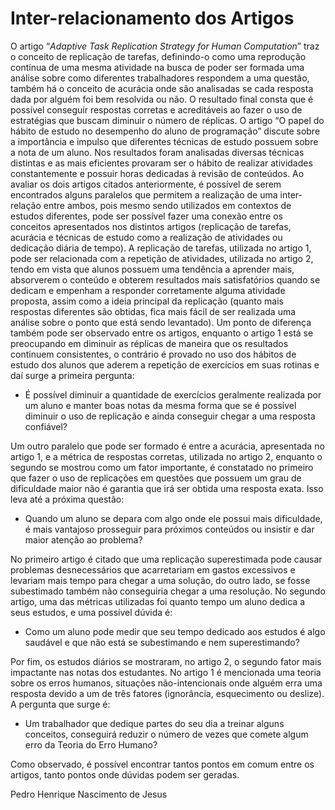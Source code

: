 # Inter-relacionamento dos Artigos
O artigo “*Adaptive Task Replication Strategy for Human Computation*” traz o conceito de replicação de tarefas, definindo-o como uma reprodução contínua de uma mesma atividade na busca de poder ser formada uma análise sobre como diferentes trabalhadores respondem a uma questão, também há o conceito de acurácia onde são analisadas se cada resposta dada por alguém foi bem resolvida ou não.  O resultado final consta que é possível conseguir respostas corretas e acreditáveis ao fazer o uso de estratégias que buscam diminuir o número de réplicas. O artigo “O papel do hábito de estudo no desempenho do aluno de programação” discute sobre a importância e impulso que diferentes técnicas de estudo possuem sobre a nota de um aluno. Nos resultados foram analisadas diversas técnicas distintas e as mais eficientes provaram ser o hábito de realizar atividades constantemente e possuir horas dedicadas à revisão de conteúdos. Ao avaliar os dois artigos citados anteriormente, é possível de serem encontrados alguns paralelos que permitem a realização de uma inter-relação entre ambos, pois mesmo sendo utilizados em contextos de estudos diferentes, pode ser possível fazer uma conexão entre os conceitos apresentados nos distintos artigos (replicação de tarefas, acurácia e técnicas de estudo como a realização de atividades ou dedicação diária de tempo). A replicação de tarefas, utilizada no artigo 1, pode ser relacionada com a repetição de atividades, utilizada no artigo 2, tendo em vista que alunos possuem uma tendência a aprender mais, absorverem o conteúdo e obterem resultados mais satisfatórios quando se dedicam e empenham a responder corretamente alguma atividade proposta, assim como a ideia principal da replicação (quanto mais respostas diferentes são obtidas, fica mais fácil de ser realizada uma análise sobre o ponto que está sendo levantado). Um ponto de diferença também pode ser observado entre os artigos, enquanto o artigo 1 está se preocupando em diminuir as réplicas de maneira que os resultados continuem consistentes, o contrário é provado no uso dos hábitos de estudo dos alunos que aderem a repetição de exercícios em suas rotinas e daí surge a primeira pergunta:

- É possível diminuir a quantidade de exercícios geralmente realizada por um aluno e manter boas notas da mesma forma que se é possível diminuir o uso de replicação e ainda conseguir chegar a uma resposta confiável? 

Um outro paralelo que pode ser formado é entre a acurácia, apresentada no artigo 1, e a métrica de respostas corretas, utilizada no artigo 2, enquanto o segundo se mostrou como um fator importante, é constatado no primeiro que fazer o uso de replicações em questões que possuem um grau de dificuldade maior não é garantia que irá ser obtida uma resposta exata. Isso leva até a próxima questão:

- Quando um aluno se depara com algo onde ele possui mais dificuldade, é mais vantajoso prosseguir para próximos conteúdos ou insistir e dar maior atenção ao problema?

No primeiro artigo é citado que uma replicação superestimada pode causar problemas desnecessários que acarretariam em gastos excessivos e levariam mais tempo para chegar a uma solução, do outro lado, se fosse subestimado também não conseguiria chegar a uma resolução. No segundo artigo, uma das métricas utilizadas foi quanto tempo um aluno dedica a seus estudos, e uma possível dúvida é:

- Como um aluno pode medir que seu tempo dedicado aos estudos é algo saudável e que não está se subestimando e nem superestimando?

Por fim, os estudos diários se mostraram, no artigo 2, o segundo fator mais impactante nas notas dos estudantes. No artigo 1 é mencionada uma teoria sobre os erros humanos, situações não-intencionais onde alguém erra uma resposta devido a um de três fatores (ignorância, esquecimento ou deslize). A pergunta que surge é:

- Um trabalhador que dedique partes do seu dia a treinar alguns conceitos, conseguirá reduzir o número de vezes que comete algum erro da Teoria do Erro Humano?

Como observado, é possível encontrar tantos pontos em comum entre os artigos, tanto pontos onde dúvidas podem ser geradas.

Pedro Henrique Nascimento de Jesus

